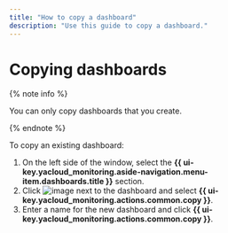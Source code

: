 ```yaml
---
title: "How to copy a dashboard"
description: "Use this guide to copy a dashboard."
---
```


# Copying dashboards

{% note info %}

You can only copy dashboards that you create.

{% endnote %}

To copy an existing dashboard:

1. On the left side of the window, select the **{{ ui-key.yacloud_monitoring.aside-navigation.menu-item.dashboards.title }}** section.
1. Click ![image](../../../_assets/monitoring/ellipsis.svg) next to the dashboard and select **{{ ui-key.yacloud_monitoring.actions.common.copy }}**.
1. Enter a name for the new dashboard and click **{{ ui-key.yacloud_monitoring.actions.common.copy }}**.

